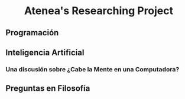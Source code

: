 # <center> Atenea's Researching Project <center>

## Programación
## Inteligencia Artificial
 ### Una discusión sobre ¿Cabe la Mente en una Computadora?
## Preguntas en Filosofía
